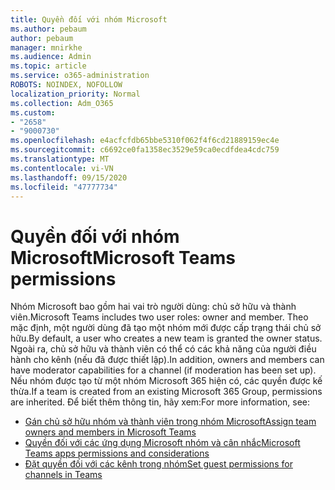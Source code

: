 ```yaml
---
title: Quyền đối với nhóm Microsoft
ms.author: pebaum
author: pebaum
manager: mnirkhe
ms.audience: Admin
ms.topic: article
ms.service: o365-administration
ROBOTS: NOINDEX, NOFOLLOW
localization_priority: Normal
ms.collection: Adm_O365
ms.custom:
- "2658"
- "9000730"
ms.openlocfilehash: e4acfcfdb65bbe5310f062f4f6cd21889159ec4e
ms.sourcegitcommit: c6692ce0fa1358ec3529e59ca0ecdfdea4cdc759
ms.translationtype: MT
ms.contentlocale: vi-VN
ms.lasthandoff: 09/15/2020
ms.locfileid: "47777734"
---
```

# <a name="microsoft-teams-permissions"></a><span data-ttu-id="18493-102">Quyền đối với nhóm Microsoft</span><span class="sxs-lookup"><span data-stu-id="18493-102">Microsoft Teams permissions</span></span>

<span data-ttu-id="18493-103">Nhóm Microsoft bao gồm hai vai trò người dùng: chủ sở hữu và thành viên.</span><span class="sxs-lookup"><span data-stu-id="18493-103">Microsoft Teams includes two user roles: owner and member.</span></span> <span data-ttu-id="18493-104">Theo mặc định, một người dùng đã tạo một nhóm mới được cấp trạng thái chủ sở hữu.</span><span class="sxs-lookup"><span data-stu-id="18493-104">By default, a user who creates a new team is granted the owner status.</span></span> <span data-ttu-id="18493-105">Ngoài ra, chủ sở hữu và thành viên có thể có các khả năng của người điều hành cho kênh (nếu đã được thiết lập).</span><span class="sxs-lookup"><span data-stu-id="18493-105">In addition, owners and members can have moderator capabilities for a channel (if moderation has been set up).</span></span> <span data-ttu-id="18493-106">Nếu nhóm được tạo từ một nhóm Microsoft 365 hiện có, các quyền được kế thừa.</span><span class="sxs-lookup"><span data-stu-id="18493-106">If a team is created from an existing Microsoft 365 Group, permissions are inherited.</span></span> <span data-ttu-id="18493-107">Để biết thêm thông tin, hãy xem:</span><span class="sxs-lookup"><span data-stu-id="18493-107">For more information, see:</span></span>

- [<span data-ttu-id="18493-108">Gán chủ sở hữu nhóm và thành viên trong nhóm Microsoft</span><span class="sxs-lookup"><span data-stu-id="18493-108">Assign team owners and members in Microsoft Teams</span></span>](https://docs.microsoft.com/microsoftteams/assign-roles-permissions)
- [<span data-ttu-id="18493-109">Quyền đối với các ứng dụng Microsoft nhóm và cân nhắc</span><span class="sxs-lookup"><span data-stu-id="18493-109">Microsoft Teams apps permissions and considerations</span></span>](https://docs.microsoft.com/microsoftteams/app-permissions)
- [<span data-ttu-id="18493-110">Đặt quyền đối với các kênh trong nhóm</span><span class="sxs-lookup"><span data-stu-id="18493-110">Set guest permissions for channels in Teams</span></span>](https://support.office.com/article/4756c468-2746-4bfd-a582-736d55fcc169)
